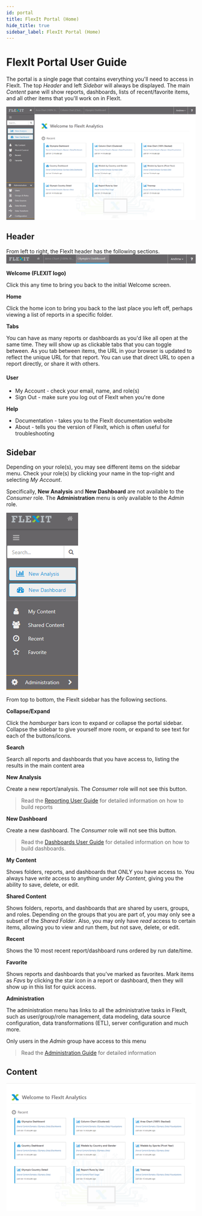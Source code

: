```yaml
---
id: portal
title: FlexIt Portal (Home)
hide_title: true
sidebar_label: FlexIt Portal (Home)
---
```


# FlexIt Portal User Guide

The portal is a single page that contains everything you'll need to access in FlexIt. The top *Header* and left *Sidebar* will always be displayed. The main *Content* pane will show reports, dashboards, lists of recent/favorite items, and all other items that you'll work on in FlexIt.

![](/img/portal/home.png)


## Header

From left to right, the FlexIt header has the following sections.
![](/img/portal/header.png)

**Welcome (FLEXIT logo)**

Click this any time to bring you back to the initial Welcome screen.

**Home**

Click the home icon to bring you back to the last place you left off, perhaps viewing a list of reports in a specific folder.

**Tabs**

You can have as many reports or dashboards as you'd like all open at the same time. They will show up as clickable tabs that you can toggle between. As you tab between items, the URL in your browser is updated to reflect the unique URL for that report. You can use that direct URL to open a report directly, or share it with others.

#### User
* My Account - check your email, name, and role(s)
* Sign Out - make sure you log out of FlexIt when you're done

**Help**
* Documentation - takes you to the FlexIt documentation website
* About - tells you the version of FlexIt, which is often useful for troubleshooting

## Sidebar

Depending on your role(s), you may see different items on the sidebar menu. Check your role(s) by clicking your name in the top-right and selecting *My Account*.

Specifically, **New Analysis** and **New Dashboard** are not available to the *Consumer* role. The **Administration** menu is only available to the *Admin* role.

![](/img/portal/sidebar.png)

From top to bottom, the FlexIt sidebar has the following sections.

**Collapse/Expand**

Click the *hamburger* bars icon to expand or collapse the portal sidebar. Collapse the sidebar to give yourself more room, or expand to see text for each of the buttons/icons.

**Search**

Search all reports and dashboards that you have access to, listing the results in the main content area

**New Analysis**

Create a new report/analysis. The *Consumer* role will not see this button.

> Read the [Reporting User Guide](report.md) for detailed information on how to build reports

**New Dashboard**

Create a new dashboard. The *Consumer* role will not see this button.

> Read the [Dashboards User Guide](dashboard.md) for detailed information on how to build dashboards.

**My Content**

Shows folders, reports, and dashboards that ONLY you have access to. You always have *write* access to anything under *My Content*, giving you the ability to save, delete, or edit.

**Shared Content**

Shows folders, reports, and dashboards that are shared by users, groups, and roles. Depending on the groups that you are part of, you may only see a subset of the *Shared Folder*. Also, you may only have *read* access to certain items, allowing you to view and run them, but not save, delete, or edit.

**Recent**

Shows the 10 most recent report/dashboard runs ordered by run date/time.

**Favorite**

Shows reports and dashboards that you've marked as favorites. Mark items as *Favs* by clicking the star icon in a report or dashboard, then they will show up in this list for quick access.

**Administration**

The administration menu has links to all the administrative tasks in FlexIt, such as user/group/role management, data modeling, data source configuration, data transformations (ETL), server configuration and much more.

Only users in the *Admin* group have access to this menu

> Read the [Administration Guide](administration.md) for detailed information


## Content

![](/img/portal/content.png)
